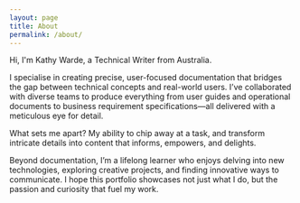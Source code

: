 ```yaml
---
layout: page
title: About
permalink: /about/
---
```


Hi, I'm Kathy Warde, a Technical Writer from Australia. 

I specialise in creating precise, user-focused documentation that bridges the gap between technical concepts and real-world users. I’ve collaborated with diverse teams to produce everything from user guides and operational documents to business requirement specifications—all delivered with a meticulous eye for detail.

What sets me apart? My ability to chip away at a task, and transform intricate details into content that informs, empowers, and delights.

Beyond documentation, I’m a lifelong learner who enjoys delving into new technologies, exploring creative projects, and finding innovative ways to communicate. I hope this portfolio showcases not just what I do, but the passion and curiosity that fuel my work. 


